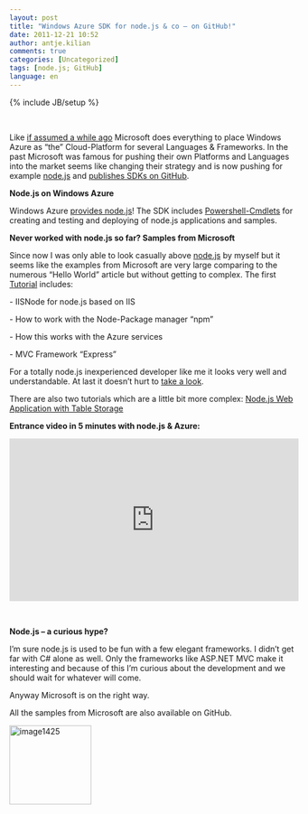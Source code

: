 ```yaml
---
layout: post
title: "Windows Azure SDK for node.js & co – on GitHub!"
date: 2011-12-21 10:52
author: antje.kilian
comments: true
categories: [Uncategorized]
tags: [node.js; GitHub]
language: en
---
```

{% include JB/setup %}
<p>&#160;</p>  <p><strong></strong></p>  <p>Like <a href="http://code-inside.de/blog-in/2011/06/27/microsoft-full-speed-ahead-into-the-cloud-with-fileupload-node-js/">if assumed a while ago</a> Microsoft does everything to place Windows Azure as “the” Cloud-Platform for several Languages &amp; Frameworks. In the past Microsoft was famous for pushing their own Platforms and Languages into the market seems like changing their strategy and is now pushing for example <a href="http://nodejs.org/">node.js</a> and <a href="https://github.com/WindowsAzure">publishes SDKs on GitHub</a>.</p>  <p><strong>Node.js on Windows Azure</strong></p>  <p><strong></strong></p>  <p>Windows Azure <a href="http://www.windowsazure.com/en-us/develop/nodejs/">provides node.js</a>! The SDK includes <a href="http://msdn.microsoft.com/en-us/library/hh689725(VS.103).aspx">Powershell-Cmdlets</a> for creating and testing and deploying of node.js applications and samples.</p>  <p><strong>Never worked with node.js so far? Samples from Microsoft </strong></p>  <p><strong></strong></p>  <p>Since now I was only able to look casually above <a href="http://nodejs.org/">node.js</a> by myself but it seems like the examples from Microsoft are very large comparing to the numerous “Hello World” article but without getting to complex. The first <a href="http://www.windowsazure.com/en-us/develop/nodejs/tutorials/web-app-with-express/">Tutorial</a> includes:</p>  <p>- IISNode for node.js based on IIS</p>  <p>- How to work with the Node-Package manager “npm”</p>  <p>- How this works with the Azure services</p>  <p>- MVC Framework “Express”</p>  <p>For a totally node.js inexperienced developer like me it looks very well and understandable. At last it doesn’t hurt to <a href="http://www.windowsazure.com/en-us/develop/nodejs/tutorials/web-app-with-express/">take a look</a>.</p>  <p>There are also two tutorials which are a little bit more complex: <a href="http://www.windowsazure.com/en-us/develop/nodejs/tutorials/getting-started/">Node.js Web Application with Table Storage</a></p>  <p><strong>Entrance video in 5 minutes with node.js &amp; Azure:</strong></p> <iframe style="width: 512px; height: 288px" src="http://channel9.msdn.com/Blogs/Windows-Azure-Developer-Experience-Videos/Nodejs-Windows-Azure-Introduction/player?w=512&amp;h=288" frameborder="0" scrolling="no"></iframe>  <p>&#160;</p>  <p><strong></strong></p>  <p><strong></strong></p>  <p><strong></strong></p>  <p><strong></strong></p>  <p><strong></strong></p>  <p><strong>Node.js – a curious hype?</strong></p>  <p><strong></strong></p>  <p>I’m sure node.js is used to be fun with a few elegant frameworks. I didn’t get far with C# alone as well. Only the frameworks like ASP.NET MVC make it interesting and because of this I’m curious about the development and we should wait for whatever will come.</p>  <p>Anyway Microsoft is on the right way.</p>  <p>All the samples from Microsoft are also available on GitHub.</p>  <p><a href="http://code-inside.de/blog-in/wp-content/uploads/image1425.png"><img style="background-image: none; border-right-width: 0px; padding-left: 0px; padding-right: 0px; display: inline; border-top-width: 0px; border-bottom-width: 0px; border-left-width: 0px; padding-top: 0px" title="image1425" border="0" alt="image1425" src="http://code-inside.de/blog-in/wp-content/uploads/image1425_thumb.png" width="145" height="140" /></a></p>
